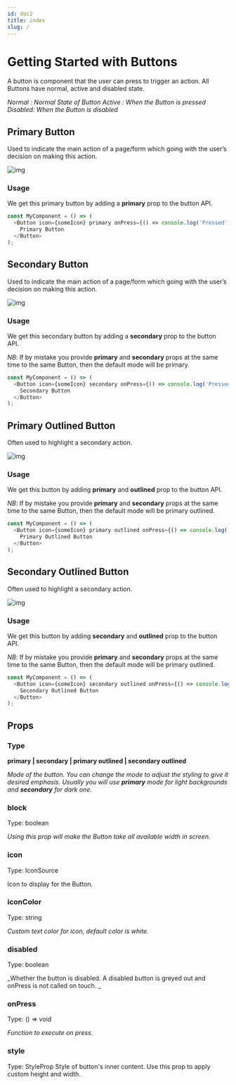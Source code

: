 ```yaml
---
id: doc2
title: index
slug: /
---
```


# Getting Started with Buttons

A button is component that the user can press to trigger an action. All Buttons have normal, active and disabled state.

_Normal : Normal State of Button
Active : When the Button is pressed
Disabled: When the Button is disabled_

## Primary Button
Used to indicate the main action of a page/form which going with the user’s decision on making this action.

![img](../static/img/primary.png)

### Usage

We get this primary button by adding a **primary** prop to the button API.

````javascript
const MyComponent = () => (
  <Button icon={someIcon} primary onPress={() => console.log('Pressed')}>
    Primary Button
  </Button>
);
````

## Secondary Button
Used to indicate the main action of a page/form which going with the user’s decision on making this action.

![img](../static/img/secondary.png)

### Usage

We get this secondary button by adding a **secondary** prop to the button API. 

_NB_: If by mistake you provide **primary** and **secondary** props at the same time to the same Button, then the default mode will be primary.

````javascript
const MyComponent = () => (
  <Button icon={someIcon} secondary onPress={() => console.log('Pressed')}>
    Secondary Button
  </Button>
);
````

## Primary Outlined Button
Often used to highlight a secondary action.

![img](../static/img/primoutlined.png)

### Usage

We get this button by adding **primary** and **outlined** prop to the button API. 

_NB_: If by mistake you provide **primary** and **secondary** props at the same time to the same Button, then the default mode will be primary outlined.

````javascript
const MyComponent = () => (
  <Button icon={someIcon} primary outlined onPress={() => console.log('Pressed')}>
    Primary Outlined Button
  </Button>
);
````

## Secondary Outlined Button
Often used to highlight a secondary action.

![img](../static/img/seconoutlined.png)

### Usage

We get this button by adding **secondary** and **outlined** prop to the button API. 

_NB_: If by mistake you provide **primary** and **secondary** props at the same time to the same Button, then the default mode will be primary outlined.

````javascript
const MyComponent = () => (
  <Button icon={someIcon} secondary outlined onPress={() => console.log('Pressed')}>
    Secondary Outlined Button
  </Button>
);

````

## Props 

### Type

**primary | secondary | primary outlined | secondary outlined**

_Mode of the button. You can change the mode to adjust the styling to give it desired emphasis. Usually you will use **primary** mode for light backgrounds and **secondary** for dark one._


### block
Type: boolean

_Using this prop will make the Button take all available width in screen._


### icon
Type: IconSource

Icon to display for the Button.

### iconColor 
Type: string

_Custom text color for icon, default color is white._


### disabled
Type: boolean

_Whether the button is disabled. A disabled button is greyed out and onPress is not called on touch.
_

### onPress
Type: () => void

_Function to execute on press._


### style
Type: StyleProp
Style of button's inner content. Use this prop to apply custom height and width.
